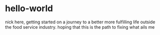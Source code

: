 # hello-world

nick here,
getting started on a journey to a better more fulfilling life outside the food service industry.
hoping that this is the path to fixing what ails me
